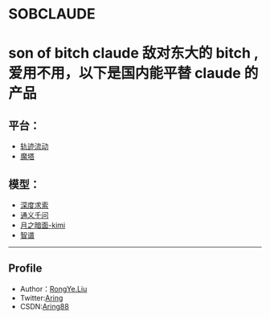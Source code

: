 # SOBCLAUDE
# son of bitch claude 敌对东大的 bitch ,爱用不用，以下是国内能平替 claude 的产品


## 平台：
- [轨迹流动](https://cloud.siliconflow.cn/i/GonFAzJZ)
- [魔塔](https://modelscope.cn/)



## 模型：
- [深度求索](https://www.deepseek.com/)
- [通义千问](https://www.aliyun.com/product/tongyi?utm_content=se_1021866437)
- [月之暗面-kimi](https://www.moonshot.cn)
- [智谱](https://www.bigmodel.cn/invite?icode=2vtjZVrkA1BJOGpyOR21LkjPr3uHog9F4g5tjuOUqno%3D)



----

## Profile
- Author：[RongYe.Liu](https://rongyeliu.com/)
- Twitter:[Aring](https://x.com/Aring70652619)
- CSDN:[Aring88](https://blog.csdn.net/weixin_43272542?type=blog)
